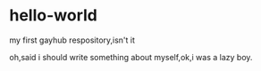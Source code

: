 # hello-world
my first gayhub respository,isn't it

oh,said i should write something about myself,ok,i was a lazy boy.
